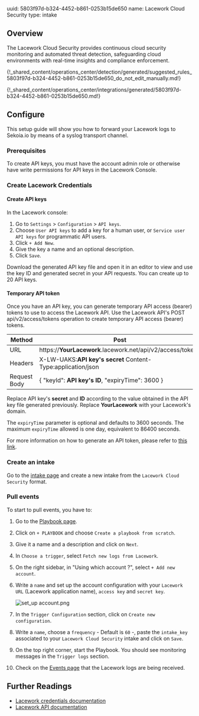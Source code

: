 uuid: 5803f97d-b324-4452-b861-0253b15de650
name: Lacework Cloud Security
type: intake

## Overview

The Lacework Cloud Security provides continuous cloud security monitoring and automated threat detection, safeguarding cloud environments with real-time insights and compliance enforcement.

{!_shared_content/operations_center/detection/generated/suggested_rules_5803f97d-b324-4452-b861-0253b15de650_do_not_edit_manually.md!}

{!_shared_content/operations_center/integrations/generated/5803f97d-b324-4452-b861-0253b15de650.md!}

## Configure

This setup guide will show you how to forward your Lacework logs
to Sekoia.io by means of a syslog transport channel.

### Prerequisites

To create API keys, you must have the account admin role or otherwise have write permissions for API keys in the Lacework Console.

### Create Lacework Credentials

#### Create API keys

In the Lacework console:

1. Go to `Settings` > `Configuration` > `API keys`.
2. Choose `User API keys` to add a key for a human user, or `Service user API keys` for programmatic API users.
3. Click `+ Add New`.
4. Give the key a name and an optional description.
5. Click `Save`.

Download the generated API key file and open it in an editor to view and use the key ID and generated secret in your API requests. You can create up to 20 API keys.

#### Temporary API token

Once you have an API key, you can generate temporary API access (bearer) tokens to use to access the Lacework API. Use the Lacework API's POST api/v2/access/tokens operation to create temporary API access (bearer) tokens.

| Method       | Post                                                         |
| ------------ | ------------------------------------------------------------ |
| URL          | https://**YourLacework**.lacework.net/api/v2/access/tokens   |
| Headers      | X-LW-UAKS:**API key's secret** Content-Type:application/json |
| Request Body | { "keyId": **API key's ID**, "expiryTime": 3600 }            |

Replace API key's **secret** and **ID** according to the value obtained in the API key file generated previously. Replace **YourLacework** with your Lacework's domain.

The `expiryTime` parameter is optional and defaults to 3600 seconds. The maximum `expiryTime` allowed is one day, equivalent to 86400 seconds.

For more information on how to generate an API token, please refer to [this link](https://docs.lacework.net/api/api-access-keys-and-tokens).

### Create an intake

Go to the [intake page](https://app.sekoia.io/operations/intakes) and create a new intake from the `Lacework Cloud Security` format.

### Pull events

To start to pull events, you have to:

1. Go to the [Playbook page](https://app.sekoia.io/operations/playbooks).
2. Click on `+ PLAYBOOK` and choose `Create a playbook from scratch`.
3. Give it a name and a description and click on `Next`.
4. In `Choose a trigger`, select `Fetch new logs from Lacework`.
5. On the right sidebar, in "Using which account ?", select `+ Add new account`.
6. Write a `name` and set up the account configuration with your `Lacework URL` (Lacework application name), `access key` and `secret key`.

    ![set_up account.png](/assets/operation_center/integration_catalog/cloud_and_saas/lacework.png)

7. In the `Trigger Configuration` section, click on `Create new configuration`.
8. Write a `name`, choose a `frequency` - Default is `60` -, paste the `intake_key` associated to your `Lacework Cloud Security` intake and click on `Save`.
9. On the top right corner, start the Playbook. You should see monitoring messages in the `Trigger logs` section.
10. Check on the [Events page](https://app.sekoia.io/operations/events) that the Lacework logs are being received.

## Further Readings

- [Lacework credentials documentation](https://docs.lacework.net/api/api-access-keys-and-tokens)
- [Lacework API documentation](https://docs.lacework.net/api/v2/docs)
